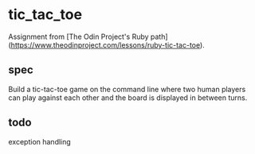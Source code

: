 # tic_tac_toe

Assignment from [The Odin Project's Ruby path]
(https://www.theodinproject.com/lessons/ruby-tic-tac-toe).

## spec

Build a tic-tac-toe game on the command line where two human players can play
against each other and the board is displayed in between turns.

## todo

exception handling
